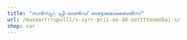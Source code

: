 ```yaml
---
title: "സൻസ്യറ പ്രീ-ഓൺഡ് ഓട്ടോമൊബൈൽസ്"
url: /muvaarrrrupulll/s-syrr-prii-oo-dd-oottttoomobai-s/
shop: car
---
```

